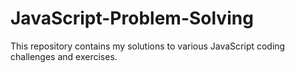# JavaScript-Problem-Solving
This repository contains my solutions to various JavaScript coding challenges and exercises.
